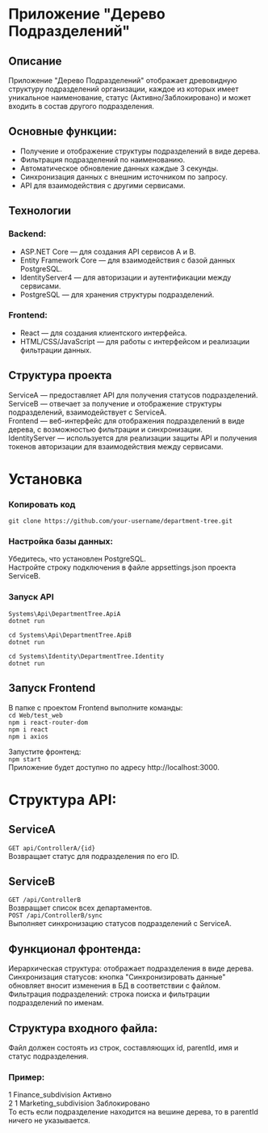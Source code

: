 # Приложение "Дерево Подразделений"

## Описание
Приложение "Дерево Подразделений" отображает древовидную структуру подразделений организации, каждое из которых имеет уникальное наименование, статус (Активно/Заблокировано) и может входить в состав другого подразделения.

## Основные функции:
* Получение и отображение структуры подразделений в виде дерева.
* Фильтрация подразделений по наименованию.
* Автоматическое обновление данных каждые 3 секунды.
* Синхронизация данных с внешним источником по запросу.
* API для взаимодействия с другими сервисами.
## Технологии

### Backend:
* ASP.NET Core — для создания API сервисов А и B.
* Entity Framework Core — для взаимодействия с базой данных PostgreSQL.
* IdentityServer4 — для авторизации и аутентификации между сервисами.
* PostgreSQL — для хранения структуры подразделений.
### Frontend:
* React — для создания клиентского интерфейса.
* HTML/CSS/JavaScript — для работы с интерфейсом и реализации фильтрации данных.
## Структура проекта
ServiceA — предоставляет API для получения статусов подразделений.<br/>
ServiceB — отвечает за получение и отображение структуры подразделений, взаимодействует с ServiceA.<br/>
Frontend — веб-интерфейс для отображения подразделений в виде дерева, с возможностью фильтрации и синхронизации.<br/>
IdentityServer — используется для реализации защиты API и получения токенов авторизации для взаимодействия между сервисами.

# Установка
### Копировать код
`git clone https://github.com/your-username/department-tree.git`

### Настройка базы данных:
Убедитесь, что установлен PostgreSQL.<br/>
Настройте строку подключения в файле appsettings.json проекта ServiceB.<br/>
### Запуск API 
`Systems\Api\DepartmentTree.ApiA`<br/>
`dotnet run`

`cd Systems\Api\DepartmentTree.ApiB`<br/>
`dotnet run`

`cd Systems\Identity\DepartmentTree.Identity` <br/>
`dotnet run`

## Запуск Frontend
В папке с проектом Frontend выполните команды:<br/>
`cd Web/test_web`<br/>
`npm i react-router-dom`<br/>
`npm i react`<br/>
`npm i axios`<br/>

Запустите фронтенд:<br/>
`npm start`<br/>
Приложение будет доступно по адресу http://localhost:3000.<br/>
# Структура API:
## ServiceA
`GET api/ControllerA/{id}`<br/>
Возвращает статус для подразделения по его ID.<br/>

## ServiceB
`GET /api/ControllerB`<br/>
Возвращает список всех департаментов.<br/>
`POST /api/ControllerB/sync`<br/>
Выполняет синхронизацию статусов подразделений с ServiceA.<br/>

## Функционал фронтенда:
Иерархическая структура: отображает подразделения в виде дерева.<br/>
Синхронизация статусов: кнопка "Синхронизировать данные" обновляет вносит изменения в БД в соответствии с файлом.<br/>
Фильтрация подразделений: строка поиска и фильтрации подразделений по именам.<br/>

## Структура входного файла:
Файл должен состоять из строк, составляющих id, parentId, имя и статус подразделения.<br/>
### Пример:
1  Finance_subdivision Активно<br/>
2 1 Marketing_subdivision Заблокировано<br/>
То есть если подразделение находится на вешине дерева, то в parentId ничего не указывается.
